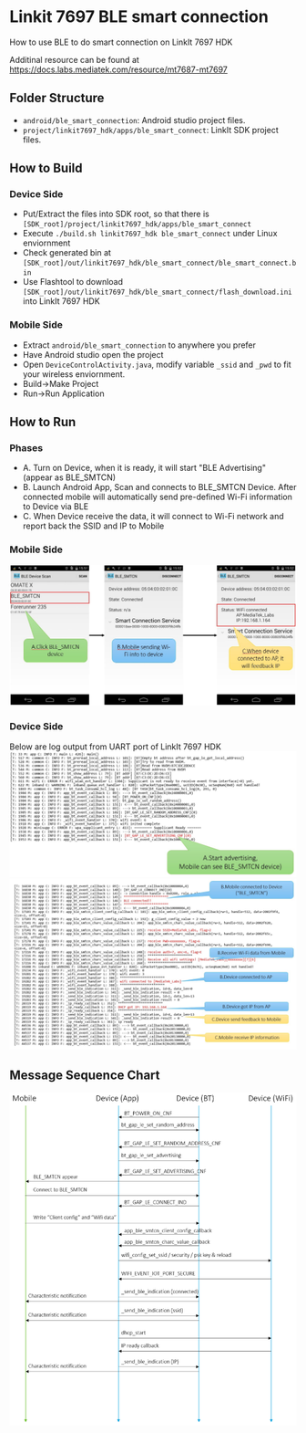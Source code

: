 # Linkit 7697 BLE smart connection

How to use BLE to do smart connection on LinkIt 7697 HDK

Additinal resource can be found at https://docs.labs.mediatek.com/resource/mt7687-mt7697

## Folder Structure

* `android/ble_smart_connection`: Android studio project files.
* `project/linkit7697_hdk/apps/ble_smart_connect`: LinkIt SDK project files.

## How to Build

### Device Side

* Put/Extract the files into SDK root, so that there is `[SDK_root]/project/linkit7697_hdk/apps/ble_smart_connect`
* Execute `./build.sh linkit7697_hdk ble_smart_connect` under Linux enviornment
* Check generated bin at `[SDK_root]/out/linkit7697_hdk/ble_smart_connect/ble_smart_connect.bin`
* Use Flashtool to download `[SDK_root]/out/linkit7697_hdk/ble_smart_connect/flash_download.ini` into LinkIt 7697 HDK

### Mobile Side

* Extract `android/ble_smart_connection` to anywhere you prefer
* Have Android studio open the project
* Open `DeviceControlActivity.java`, modify variable `_ssid` and `_pwd` to fit your wireless enviornment.
* Build->Make Project
* Run->Run Application

## How to Run

### Phases

* A. Turn on Device, when it is ready, it will start "BLE Advertising" (appear as BLE_SMTCN)
* B. Launch Android App, Scan and connects to BLE_SMTCN Device. After connected mobile will automatically send pre-defined Wi-Fi information to Device via BLE
* C. When Device receive the data, it will connect to Wi-Fi network and report back the SSID and IP to Mobile

### Mobile Side

![Mobile](/images/mobile_side.jpg)

### Device Side

Below are log output from UART port of LinkIt 7697 HDK
![Device_A](/images/device_side_A.jpg)
![Device_BC](/images/device_side_B_C.jpg)

## Message Sequence Chart

![MSC](/images/msc.png)



